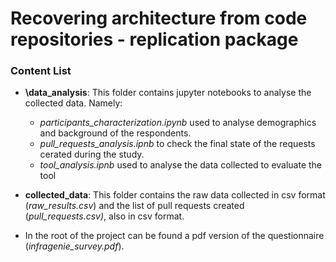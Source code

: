 # Recovering architecture from code repositories - replication package

### Content List

* **\data_analysis**: This folder contains jupyter notebooks to analyse the collected data.
Namely:
  * _participants_characterization.ipynb_ used to analyse demographics and background of the respondents.
  * _pull_requests_analysis.ipnb_ to check the final state of the requests cerated during the study. 
  * _tool_analysis.ipnb_ used to analyse the data collected to evaluate the tool
    
* **collected\_data**: This folder contains the raw data collected in csv format (_raw_results.csv_) and the list of pull requests created (_pull_requests.csv)_, also in csv format. 
    
* In the root of the project can be found a pdf version of the questionnaire (_infragenie_survey.pdf_). 


